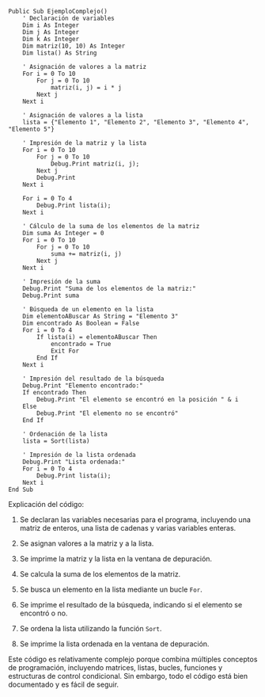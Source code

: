 ```visual basic
Public Sub EjemploComplejo()
    ' Declaración de variables
    Dim i As Integer
    Dim j As Integer
    Dim k As Integer
    Dim matriz(10, 10) As Integer
    Dim lista() As String

    ' Asignación de valores a la matriz
    For i = 0 To 10
        For j = 0 To 10
            matriz(i, j) = i * j
        Next j
    Next i

    ' Asignación de valores a la lista
    lista = {"Elemento 1", "Elemento 2", "Elemento 3", "Elemento 4", "Elemento 5"}

    ' Impresión de la matriz y la lista
    For i = 0 To 10
        For j = 0 To 10
            Debug.Print matriz(i, j);
        Next j
        Debug.Print
    Next i

    For i = 0 To 4
        Debug.Print lista(i);
    Next i

    ' Cálculo de la suma de los elementos de la matriz
    Dim suma As Integer = 0
    For i = 0 To 10
        For j = 0 To 10
            suma += matriz(i, j)
        Next j
    Next i

    ' Impresión de la suma
    Debug.Print "Suma de los elementos de la matriz:"
    Debug.Print suma

    ' Búsqueda de un elemento en la lista
    Dim elementoABuscar As String = "Elemento 3"
    Dim encontrado As Boolean = False
    For i = 0 To 4
        If lista(i) = elementoABuscar Then
            encontrado = True
            Exit For
        End If
    Next i

    ' Impresión del resultado de la búsqueda
    Debug.Print "Elemento encontrado:"
    If encontrado Then
        Debug.Print "El elemento se encontró en la posición " & i
    Else
        Debug.Print "El elemento no se encontró"
    End If

    ' Ordenación de la lista
    lista = Sort(lista)

    ' Impresión de la lista ordenada
    Debug.Print "Lista ordenada:"
    For i = 0 To 4
        Debug.Print lista(i);
    Next i
End Sub
```

Explicación del código:

1. Se declaran las variables necesarias para el programa, incluyendo una matriz de enteros, una lista de cadenas y varias variables enteras.


2. Se asignan valores a la matriz y a la lista.


3. Se imprime la matriz y la lista en la ventana de depuración.


4. Se calcula la suma de los elementos de la matriz.


5. Se busca un elemento en la lista mediante un bucle `For`.


6. Se imprime el resultado de la búsqueda, indicando si el elemento se encontró o no.


7. Se ordena la lista utilizando la función `Sort`.


8. Se imprime la lista ordenada en la ventana de depuración.

Este código es relativamente complejo porque combina múltiples conceptos de programación, incluyendo matrices, listas, bucles, funciones y estructuras de control condicional. Sin embargo, todo el código está bien documentado y es fácil de seguir.